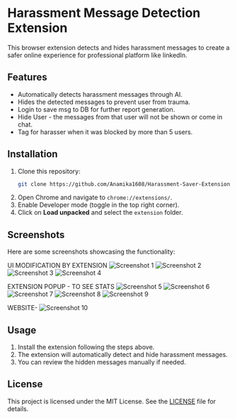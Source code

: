 # Harassment Message Detection Extension

This browser extension detects and hides harassment messages to create a safer online experience for professional platform like linkedIn.

## Features
- Automatically detects harassment messages through AI.
- Hides the detected messages to prevent user from trauma.
- Login to save msg to DB for further report generation.
- Hide User - the messages from that user will not be shown or come in chat.
- Tag for harasser when it was blocked by more than 5 users.

## Installation
1. Clone this repository:
   ```sh
   git clone https://github.com/Anamika1608/Harassment-Saver-Extension.git
   ```
2. Open Chrome and navigate to `chrome://extensions/`.
3. Enable Developer mode (toggle in the top right corner).
4. Click on **Load unpacked** and select the `extension` folder.

## Screenshots
Here are some screenshots showcasing the functionality:

UI MODIFICATION BY EXTENSION
![Screenshot 1](extension/assets/screenshots/login_to_save.png)
![Screenshot 2](extension/assets/screenshots/popup_inbox.png)
![Screenshot 3](extension/assets/screenshots/harasser_tag.png)
![Screenshot 4](extension/assets/screenshots/popup_inbox.png)

EXTENSION POPUP - TO SEE STATS
![Screenshot 5](extension/assets/screenshots/popup_ui.png)
![Screenshot 6](extension/assets/screenshots/popup_ui_msg.png)
![Screenshot 7](extension/assets/screenshots/popup_ui_blocked.png)
![Screenshot 8](extension/assets/screenshots/popup_ui_keywords.png)
![Screenshot 9](extension/assets/screenshots/popup_ui_preferences.png)

WEBSITE-
![Screenshot 10](extension/assets/screenshots/client_ui.png)



## Usage
1. Install the extension following the steps above.
2. The extension will automatically detect and hide harassment messages.
3. You can review the hidden messages manually if needed.

## License
This project is licensed under the MIT License. See the [LICENSE](LICENSE) file for details.
